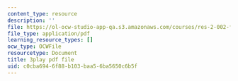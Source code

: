 ```yaml
---
content_type: resource
description: ''
file: https://ol-ocw-studio-app-qa.s3.amazonaws.com/courses/res-2-002-finite-element-procedures-for-solids-and-structures-spring-2010/c0cba6946f88b103baa56ba5650c6b5f_Tf0FDnIUHCI.pdf
file_type: application/pdf
learning_resource_types: []
ocw_type: OCWFile
resourcetype: Document
title: 3play pdf file
uid: c0cba694-6f88-b103-baa5-6ba5650c6b5f
---
```

